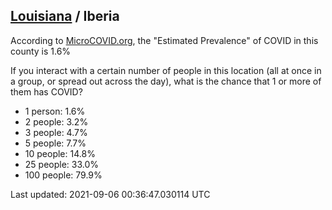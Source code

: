 
## [Louisiana](/united-states/louisiana) / Iberia

According to [MicroCOVID.org](http://microcovid.org),
the "Estimated Prevalence" of COVID in this county is 1.6%

If you interact with a certain number of people in this location
(all at once in a group, or spread out across the day), what is the chance that
1 or more of them has COVID?

- 1 person: 1.6%
- 2 people: 3.2%
- 3 people: 4.7%
- 5 people: 7.7%
- 10 people: 14.8%
- 25 people: 33.0%
- 100 people: 79.9%

Last updated: 2021-09-06 00:36:47.030114 UTC
